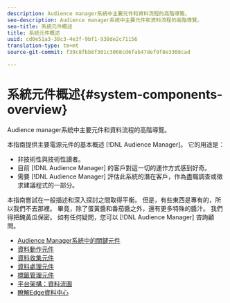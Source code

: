 ```yaml
---
description: Audience manager系統中主要元件和資料流程的高階導覽。
seo-description: Audience manager系統中主要元件和資料流程的高階導覽。
seo-title: 系統元件概述
title: 系統元件概述
uuid: cd0e51a3-38c3-4e3f-9bf1-938de2c71156
translation-type: tm+mt
source-git-commit: f39c8fbb8f301c3068cd6fab47def9f8e3308cad

---
```



# 系統元件概述{#system-components-overview}

Audience manager系統中主要元件和資料流程的高階導覽。

<!-- 

c_compintro.xml

 -->

本指南提供主要電源元件的基本概述 [!DNL Audience Manager]。 它的用途是：

* 非技術性與技術性讀者。
* 目前 [!DNL Audience Manager] 的客戶對這一切的運作方式感到好奇。
* 需要 [!DNL Audience Manager] 評估此系統的潛在客戶，作為盡職調查或徵求建議程式的一部分。

本指南嘗試在一般描述和深入探討之間取得平衡。 但是，有些東西是專有的，所以我們不去那裡。 畢竟，除了蛋黃醬和番茄醬之外，還有更多特殊的醬汁。 我們得把醃黃瓜保密。 如有任何疑問，您可以 [!DNL Audience Manager] 咨詢顧問。

* [Audience Manager系統中的關鍵元件](/help/using/reference/system-components/components-stack.md)
* [資料動作元件](/help/using/reference/system-components/components-data-action.md)
* [資料收集元件](/help/using/reference/system-components/components-data-collection.md)
* [資料處理元件](/help/using/reference/system-components/components-data-processing.md)
* [標籤管理元件](/help/using/reference/system-components/components-tag-management.md)
* [平台架構：資料流圖](/help/using/reference/system-components/components-platform-architecture.md)
* [瞭解Edge資料中心](/help/using/reference/system-components/components-edge.md)

